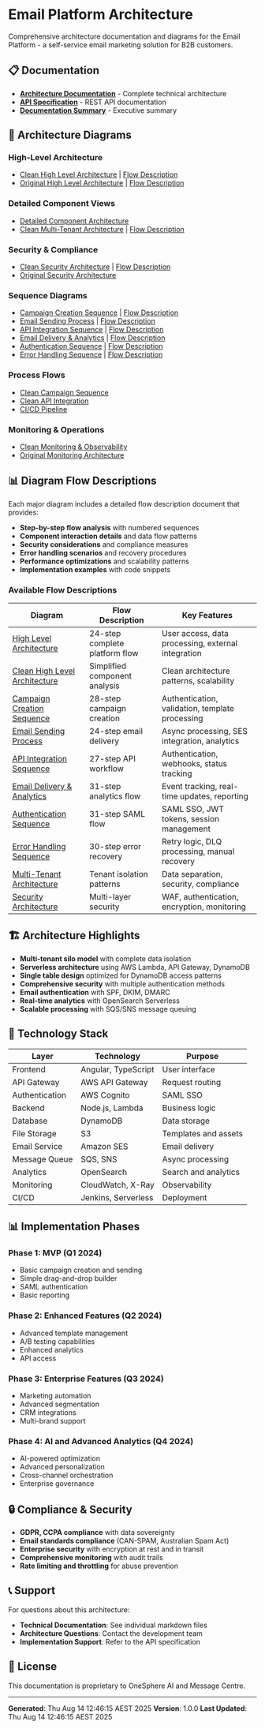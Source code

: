 # Email Platform Architecture

Comprehensive architecture documentation and diagrams for the Email Platform - a self-service email marketing solution for B2B customers.

## 📋 Documentation

- **[Architecture Documentation](Email_Platform_Architecture_Documentation.md)** - Complete technical architecture
- **[API Specification](Email_Platform_API_Specification.md)** - REST API documentation
- **[Documentation Summary](Email_Platform_Documentation_Summary.md)** - Executive summary

## 🎨 Architecture Diagrams

### High-Level Architecture
- [Clean High Level Architecture](generated-diagrams/16_clean_high_level_architecture.png) | [Flow Description](diagram-flows/16_clean_high_level_architecture_flow.md)
- [Original High Level Architecture](generated-diagrams/01_high_level_architecture.png) | [Flow Description](diagram-flows/01_high_level_architecture_flow.md)

### Detailed Component Views
- [Detailed Component Architecture](generated-diagrams/02_detailed_component_architecture.png)
- [Clean Multi-Tenant Architecture](generated-diagrams/18_clean_multitenant_architecture.png) | [Flow Description](diagram-flows/18_clean_multitenant_architecture_flow.md)

### Security & Compliance
- [Clean Security Architecture](generated-diagrams/19_clean_security_architecture.png) | [Flow Description](diagram-flows/19_clean_security_architecture_flow.md)
- [Original Security Architecture](generated-diagrams/05_security_architecture.png)

### Sequence Diagrams
- [Campaign Creation Sequence](generated-diagrams/10_campaign_creation_sequence.png) | [Flow Description](diagram-flows/10_campaign_creation_sequence_flow.md)
- [Email Sending Process](generated-diagrams/11_email_sending_sequence.png) | [Flow Description](diagram-flows/11_email_sending_sequence_flow.md)
- [API Integration Sequence](generated-diagrams/12_api_integration_sequence.png) | [Flow Description](diagram-flows/12_api_integration_sequence_flow.md)
- [Email Delivery & Analytics](generated-diagrams/13_email_delivery_analytics_sequence.png) | [Flow Description](diagram-flows/13_email_delivery_analytics_sequence_flow.md)
- [Authentication Sequence](generated-diagrams/14_authentication_sequence.png) | [Flow Description](diagram-flows/14_authentication_sequence_flow.md)
- [Error Handling Sequence](generated-diagrams/15_error_handling_sequence.png) | [Flow Description](diagram-flows/15_error_handling_sequence_flow.md)

### Process Flows
- [Clean Campaign Sequence](generated-diagrams/17_clean_campaign_sequence.png)
- [Clean API Integration](generated-diagrams/20_clean_api_integration.png)
- [CI/CD Pipeline](generated-diagrams/06_cicd_pipeline_architecture.png)

### Monitoring & Operations
- [Clean Monitoring & Observability](generated-diagrams/21_clean_monitoring_observability.png)
- [Original Monitoring Architecture](generated-diagrams/08_monitoring_observability.png)

## 📊 Diagram Flow Descriptions

Each major diagram includes a detailed flow description document that provides:

- **Step-by-step flow analysis** with numbered sequences
- **Component interaction details** and data flow patterns
- **Security considerations** and compliance measures
- **Error handling scenarios** and recovery procedures
- **Performance optimizations** and scalability patterns
- **Implementation examples** with code snippets

### Available Flow Descriptions

| Diagram | Flow Description | Key Features |
|---------|------------------|--------------|
| [High Level Architecture](diagram-flows/01_high_level_architecture_flow.md) | 24-step complete platform flow | User access, data processing, external integration |
| [Clean High Level Architecture](diagram-flows/16_clean_high_level_architecture_flow.md) | Simplified component analysis | Clean architecture patterns, scalability |
| [Campaign Creation Sequence](diagram-flows/10_campaign_creation_sequence_flow.md) | 28-step campaign creation | Authentication, validation, template processing |
| [Email Sending Process](diagram-flows/11_email_sending_sequence_flow.md) | 24-step email delivery | Async processing, SES integration, analytics |
| [API Integration Sequence](diagram-flows/12_api_integration_sequence_flow.md) | 27-step API workflow | Authentication, webhooks, status tracking |
| [Email Delivery & Analytics](diagram-flows/13_email_delivery_analytics_sequence_flow.md) | 31-step analytics flow | Event tracking, real-time updates, reporting |
| [Authentication Sequence](diagram-flows/14_authentication_sequence_flow.md) | 31-step SAML flow | SAML SSO, JWT tokens, session management |
| [Error Handling Sequence](diagram-flows/15_error_handling_sequence_flow.md) | 30-step error recovery | Retry logic, DLQ processing, manual recovery |
| [Multi-Tenant Architecture](diagram-flows/18_clean_multitenant_architecture_flow.md) | Tenant isolation patterns | Data separation, security, compliance |
| [Security Architecture](diagram-flows/19_clean_security_architecture_flow.md) | Multi-layer security | WAF, authentication, encryption, monitoring |

## 🏗️ Architecture Highlights

- **Multi-tenant silo model** with complete data isolation
- **Serverless architecture** using AWS Lambda, API Gateway, DynamoDB
- **Single table design** optimized for DynamoDB access patterns
- **Comprehensive security** with multiple authentication methods
- **Email authentication** with SPF, DKIM, DMARC
- **Real-time analytics** with OpenSearch Serverless
- **Scalable processing** with SQS/SNS message queuing

## 🔧 Technology Stack

| Layer | Technology | Purpose |
|-------|------------|---------|
| Frontend | Angular, TypeScript | User interface |
| API Gateway | AWS API Gateway | Request routing |
| Authentication | AWS Cognito | SAML SSO |
| Backend | Node.js, Lambda | Business logic |
| Database | DynamoDB | Data storage |
| File Storage | S3 | Templates and assets |
| Email Service | Amazon SES | Email delivery |
| Message Queue | SQS, SNS | Async processing |
| Analytics | OpenSearch | Search and analytics |
| Monitoring | CloudWatch, X-Ray | Observability |
| CI/CD | Jenkins, Serverless | Deployment |

## 📊 Implementation Phases

### Phase 1: MVP (Q1 2024)
- Basic campaign creation and sending
- Simple drag-and-drop builder
- SAML authentication
- Basic reporting

### Phase 2: Enhanced Features (Q2 2024)
- Advanced template management
- A/B testing capabilities
- Enhanced analytics
- API access

### Phase 3: Enterprise Features (Q3 2024)
- Marketing automation
- Advanced segmentation
- CRM integrations
- Multi-brand support

### Phase 4: AI and Advanced Analytics (Q4 2024)
- AI-powered optimization
- Advanced personalization
- Cross-channel orchestration
- Enterprise governance

## 🔒 Compliance & Security

- **GDPR, CCPA compliance** with data sovereignty
- **Email standards compliance** (CAN-SPAM, Australian Spam Act)
- **Enterprise security** with encryption at rest and in transit
- **Comprehensive monitoring** with audit trails
- **Rate limiting and throttling** for abuse prevention

## 📞 Support

For questions about this architecture:
- **Technical Documentation**: See individual markdown files
- **Architecture Questions**: Contact the development team
- **Implementation Support**: Refer to the API specification

## 📄 License

This documentation is proprietary to OneSphere AI and Message Centre.

---

**Generated**: Thu Aug 14 12:46:15 AEST 2025
**Version**: 1.0.0
**Last Updated**: Thu Aug 14 12:46:15 AEST 2025
